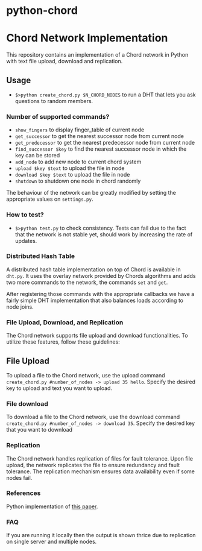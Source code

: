 python-chord
============

# Chord Network Implementation
This repository contains an implementation of a Chord network in Python with text file upload, download and replication.

## Usage
- `$>python create_chord.py $N_CHORD_NODES` to run a DHT that lets you ask questions to random members.

### Number of supported commands?
- `show_fingers` to display finger_table of current node
- `get_successor` to get the nearest successor node from current node
- `get_predecessor` to get the nearest predecessor node from current node
- `find_successor $key` to find the nearest successor node in which the key can be stored
- `add_node` to add new node to current chord system
- `upload $key $text` to upload the file in node
- `download $key $text` to upload the file in node
- `shutdown` to shutdown one node in chord randomly

The behaviour of the network can be greatly modified by setting the appropriate values 
on `settings.py`.

### How to test?
- `$>python test.py` to check consistency. Tests can fail due to the fact that the network is not stable yet, should work by increasing the rate of updates.


### Distributed Hash Table
A distributed hash table implementation on top of Chord is available in `dht.py`. It 
uses the overlay network provided by Chords algorithms and adds two more commands to
the network, the commands `set` and `get`.

After registering those commands with the appropriate callbacks we have a fairly 
simple DHT implementation that also balances loads according to node joins.

### File Upload, Download, and Replication
The Chord network supports file upload and download functionalities. To utilize these features, follow these guidelines:

## File Upload
To upload a file to the Chord network, use the upload command `create_chord.py #number_of_nodes -> upload 35 hello`. Specify the desired key to upload and text you want to upload.

### File download
To download a file to the Chord network, use the download command `create_chord.py #number_of_nodes -> download 35`. Specify the desired key that you want to download

### Replication
The Chord network handles replication of files for fault tolerance. Upon file upload, the network replicates the file to ensure redundancy and fault tolerance. The replication mechanism ensures data availability even if some nodes fail.

### References
Python implementation of [this paper](http://pdos.csail.mit.edu/papers/chord:sigcomm01/chord_sigcomm.pdf).

### FAQ
If you are running it locally then the output is shown thrice due to replication on single server and multiple nodes.

